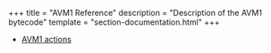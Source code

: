 +++
title = "AVM1 Reference"
description = "Description of the AVM1 bytecode"
template = "section-documentation.html"
+++

- [AVM1 actions](@/documentation/avm1/actions/_index.md)
